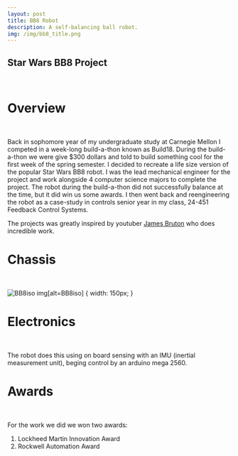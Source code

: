 ```yaml
---
layout: post
title: BB8 Robot
description: A self-balancing ball robot.
img: /img/bb8_title.png
---
```


## Star Wars BB8 Project
<br />

# Overview
<br />

Back in sophomore year of my undergraduate study at Carnegie Mellon I competed in a week-long build-a-thon known as Build18. During the build-a-thon we were give $300 dollars and told to build something cool for the first week of the spring semester. I decided to recreate a life size version of the popular Star Wars BB8 robot. I was the lead mechanical engineer for the project and work alongside 4 computer science majors to complete the project. The robot during the build-a-thon did not successfully balance at the time, but it did win us some awards. I then went back and reengineering the robot as a case-study in controls senior year in my class, 24-451 Feedback Control Systems.

The projects was greatly inspired by youtuber [James Bruton](https://www.youtube.com/watch?v=dlwcXgZYImU) who does incredible work.

# Chassis
<br />

![BB8iso](http://krcarter.github.io/img/bb8_iso.png)
img[alt=BB8iso] { width: 150px; }

# Electronics
<br />

The robot does this using on board sensing with an IMU (inertial measurement unit), beging control by an arduino mega 2560.

# Awards
<br />

For the work we did we won two awards:

1. Lockheed Martin Innovation Award
2. Rockwell Automation Award

